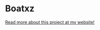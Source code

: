 # Boatxz

<a href="https://zaidarshad.github.io/boatxz">Read more about this project at my website!</a>
